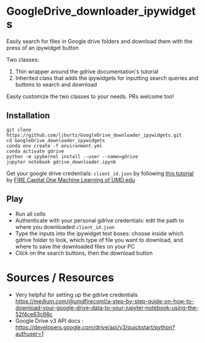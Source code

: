 # GoogleDrive_downloader_ipywidgets
Easily search for files in Google drive folders and download them with the press of an ipywidget button

Two classes:
1. Thin wrapper around the gdrive documentation's tutorial
2. Inherited class that adds the ipywidgets for inputting search queries and buttons to search and download

Easily customize the two classes to your needs.
PRs welcome too!

## Installation
```
git clone https://github.com/ljburtz/GoogleDrive_downloader_ipywidgets.git
cd GoogleDrive_downloader_ipywidgets
conda env create -f environment.yml
conda activate gdrive
python -m ipykernel install --user --name=gdrive
jupyter notebook gdrive_downloader.ipynb
```

Get your google drive credentials: `client_id.json` by following [this tutorial](https://medium.com/@umdfirecoml/a-step-by-step-guide-on-how-to-download-your-google-drive-data-to-your-jupyter-notebook-using-the-52f4ce63c66c) by [FIRE Capital One Machine Learning of UMD.edu](https://medium.com/@umdfirecoml)

## Play

- Run all cells
- Authenticate with your personal gdrive credentials: edit the path to where you downloaded `client_id.json`
- Type the inputs into the ipywidget text boxes: choose inside which gdrive folder to look, which type of file you want to download, and where to save the downloaded files on your PC
- Click on the search buttons, then the download button



# Sources / Resources

- Very helpful for setting up the gdrive credentials
https://medium.com/@umdfirecoml/a-step-by-step-guide-on-how-to-download-your-google-drive-data-to-your-jupyter-notebook-using-the-52f4ce63c66c
- Google Drive v3 API docs : https://developers.google.com/drive/api/v3/quickstart/python?authuser=1
